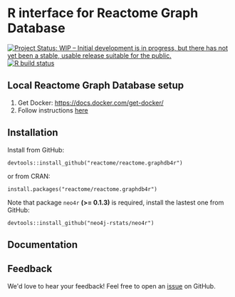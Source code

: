 # R interface for Reactome Graph Database

<!-- badges: start -->
[![Project Status: WIP – Initial development is in progress, but there has not yet been a stable, usable release suitable for the public.](https://www.repostatus.org/badges/latest/wip.svg)](https://www.repostatus.org/#wip)
[![R build status](https://github.com/reactome/reactome.graphdb4r/workflows/R-CMD-check/badge.svg)](https://github.com/reactome/reactome.graphdb4r/actions)
<!-- badges: end -->


## Local Reactome Graph Database setup

1. Get Docker: https://docs.docker.com/get-docker/
2. Follow instructions [here](https://github.com/reactome/BCC-2020/tree/master/graph-database)

## Installation

Install from GitHub:
```
devtools::install_github("reactome/reactome.graphdb4r")
```
or from CRAN:
```
install.packages("reactome/reactome.graphdb4r")
```

Note that package `neo4r` __(>= 0.1.3)__ is required, install the lastest one from GitHub:
```
devtools::install_github("neo4j-rstats/neo4r")
```

## Documentation


## Feedback

We'd love to hear your feedback! Feel free to open an [issue](https://github.com/reactome/reactome4r/issues) on GitHub.


